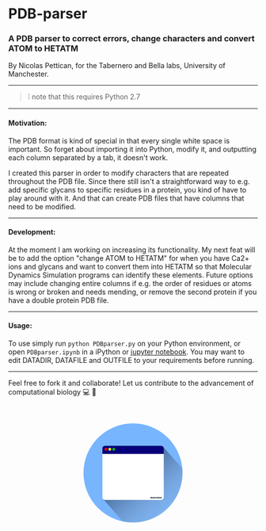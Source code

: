 # PDB-parser
### A PDB parser to correct errors, change characters and convert ATOM to HETATM
By Nicolas Pettican, for the Tabernero and Bella labs, University of Manchester.

<hr />

> :grey_exclamation: note that this requires Python 2.7

<hr />

#### Motivation:

The PDB format is kind of special in that every single white space is important. So forget about importing it into Python, modify it, and outputting each column separated by a tab, it doesn't work.

I created this parser in order to modify characters that are repeated throughout the PDB file. Since there still isn't a straightforward way to e.g. add specific glycans to specific residues in a protein, you kind of have to play around with it. And that can create PDB files that have columns that need to be modified.

<hr />

#### Development:

At the moment I am working on increasing its functionality. My next feat will be to add the option "change ATOM to HETATM" for when you have Ca2+ ions and glycans and want to convert them into HETATM so that Molecular Dynamics Simulation programs can identify these elements. Future options may include changing entire columns if e.g. the order of residues or atoms is wrong or broken and needs mending, or remove the second protein if you have a double protein PDB file.

<hr />

#### Usage:

To use simply run ```python PDBparser.py``` on your Python environment, or open ```PDBparser.ipynb``` in a iPython or [jupyter notebook](http://jupyter.readthedocs.io/en/latest/install.html). You may want to edit DATADIR, DATAFILE and OUTFILE to your requirements before running.

<hr />

Feel free to fork it and collaborate! Let us contribute to the advancement of computational biology :computer: :microscope:

<br />
<br />
<center><a href="https://github.com/nickpettican/PDB-parse/blob/master/PDBparser.py"><img src="https://raw.githubusercontent.com/nickpettican/SparkzLab/master/img/code_white_small.gif" style="width: 40%; border-radius: 50%; height: auto;"></img></a></center>
